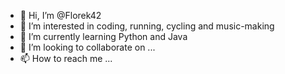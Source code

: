 - 👋 Hi, I’m @Florek42
- 👀 I’m interested in coding, running, cycling and music-making
- 🌱 I’m currently learning Python and Java
- 💞️ I’m looking to collaborate on ...
- 📫 How to reach me ...

<!---
Florek42/Florek42 is a ✨ special ✨ repository because its `README.md` (this file) appears on your GitHub profile.
You can click the Preview link to take a look at your changes.
--->
